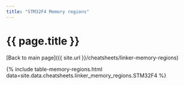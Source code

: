 ```yaml
---
title: "STM32F4 Memory regions"
---
```


# {{ page.title }}

[Back to main page]({{ site.url }}/cheatsheets/linker-memory-regions)

{% include table-memory-regions.html data=site.data.cheatsheets.linker_memory_regions.STM32F4 %}

